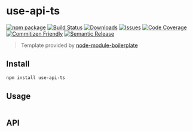 # use-api-ts

[![npm package][npm-img]][npm-url]
[![Build Status][build-img]][build-url]
[![Downloads][downloads-img]][downloads-url]
[![Issues][issues-img]][issues-url]
[![Code Coverage][codecov-img]][codecov-url]
[![Commitizen Friendly][commitizen-img]][commitizen-url]
[![Semantic Release][semantic-release-img]][semantic-release-url]

> Template provided by [node-module-boilerplate](https://github.com/sindresorhus/node-module-boilerplate)

## Install

```bash
npm install use-api-ts
```

## Usage

```ts

```

## API

[build-img]: https://github.com/vladi-strilets/use-api-ts/actions/workflows/release.yml/badge.svg
[build-url]: https://github.com/vladi-strilets/use-api-ts/actions/workflows/release.yml
[downloads-img]: https://img.shields.io/npm/dt/use-api-ts
[downloads-url]: https://www.npmtrends.com/use-api-ts
[npm-img]: https://img.shields.io/npm/v/use-api-ts
[npm-url]: https://www.npmjs.com/package/use-api-ts
[issues-img]: https://img.shields.io/github/issues/vladi-strilets/use-api-ts
[issues-url]: https://github.com/vladi-strilets/use-api-ts/issues
[codecov-img]: https://codecov.io/gh/vladi-strilets/use-api-ts/branch/master/graph/badge.svg
[codecov-url]: https://codecov.io/gh/vladi-strilets/use-api-ts
[semantic-release-img]: https://img.shields.io/badge/%20%20%F0%9F%93%A6%F0%9F%9A%80-semantic--release-e10079.svg
[semantic-release-url]: https://github.com/semantic-release/semantic-release
[commitizen-img]: https://img.shields.io/badge/commitizen-friendly-brightgreen.svg
[commitizen-url]: http://commitizen.github.io/cz-cli/
